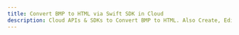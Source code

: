 ---title: Convert BMP to HTML via Swift SDK in Clouddescription: Cloud APIs & SDKs to Convert BMP to HTML. Also Create, Edit & Render Microsoft Word & OpenOffice documents in the Cloud.---